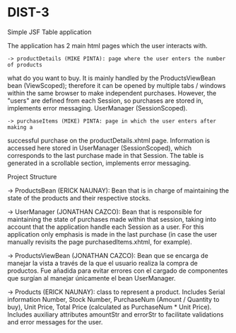 # DIST-3
Simple JSF Table application

The application has 2 main html pages which the user interacts with.
	
	-> productDetails (MIKE PINTA): page where the user enters the number of products
what do you want to buy. It is mainly handled by the ProductsViewBean bean
(ViewScoped); therefore it can be opened by multiple tabs / windows within the
same browser to make independent purchases. However, the "users"
are defined from each Session, so purchases are stored in, implements error messaging.
UserManager (SessionScoped). 
	
	-> purchaseItems (MIKE) PINTA: page in which the user enters after making a
successful purchase on the productDetails.xhtml page. Information is accessed here
stored in UserManager (SessionScoped), which corresponds to the last
purchase made in that Session. The table is generated in a scrollable section, implements error messaging.

Project Structure

-> ProductsBean (ERICK NAUNAY): Bean that is in charge of maintaining the state
of the products and their respective stocks.

-> UserManager (JONATHAN CAZCO): Bean that is responsible for maintaining the state of
purchases made within that session, taking into account that the application
handle each Session as a user. For this application only emphasis is made
in the last purchase (in case the user manually revisits the page
purchasedItems.xhtml, for example).

-> ProductsViewBean (JONATHAN CAZCO): Bean que se encarga de manejar la vista a
través de la que el usuario realiza la compra de productos. Fue añadida para evitar
errores con el cargado de componentes que surgían al manejar únicamente el bean
UserManager.

-> Products (ERICK NAUNAY): class to represent a product. Includes Serial information
Number, Stock Number, PurchaseNum (Amount / Quantity to buy), Unit Price,
Total Price (calculated as PurchaseNum * Unit Price). Includes auxiliary attributes
amountStr and errorStr to facilitate validations and error messages for the
user.
